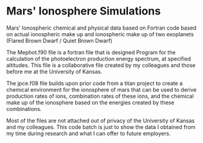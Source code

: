 # Mars' Ionosphere Simulations
Mars' Ionospheric chemical and physical data based on Fortran code based on actual ionospheric make up and ionospheric make up of two exoplanets (Flared Brown Dwarf / Quiet Brown Dwarf)

The Mephot.f90 file is a fortran file that is designed Program for the calculation of the photoelectron production energy spectrum, at specified altitudes. This file is a collaborative file created by my colleagues and those before me at the University of Kansas. 

The jpce.f08 file builds upon prior code from a titan project to create a chemical environment for the ionosphere of mars that can be used to derive production rates of ions, combination rates of these ions, and the chemical make up of the ionosphere based on the energies created by these combinations.

Most of the files are not attached out of privacy of the University of Kansas and my colleagues. This code batch is just to show the data I obtained from my time during research and what I can offer to future employers.

